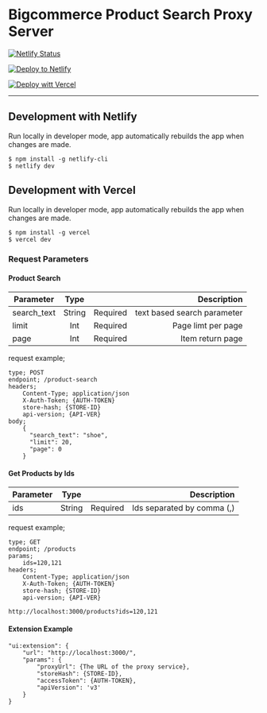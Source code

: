 # Bigcommerce Product Search Proxy Server

[![Netlify
Status](https://api.netlify.com/api/v1/badges/9aaef7de-1e5d-4fda-bc39-faa10a68b35b/deploy-status)](https://app.netlify.com/sites/bc-product-search-proxy/deploys)

[![Deploy to Netlify](https://www.netlify.com/img/deploy/button.svg)](https://app.netlify.com/start/deploy?repository=https://github.com/Razz21/bc-product-search-proxy)



[![Deploy witt Vercel](https://vercel.com/button)](https://vercel.com/new/clone?repository-url=https%3A%2F%2Fgithub.com%2FRazz21%2Fbc-product-search-proxy)

---
## Development with Netlify

Run locally in developer mode, app automatically rebuilds the app when changes are made.
```
$ npm install -g netlify-cli
$ netlify dev
```

## Development with Vercel

Run locally in developer mode, app automatically rebuilds the app when changes are made.
```
$ npm install -g vercel
$ vercel dev
```

### Request Parameters

#### Product Search

| Parameter   | Type   |          | Description |
| ----------- |:------:| --------:|------------:|
| search_text | String | Required | text based search parameter |
| limit       | Int    | Required | Page limt per page |
| page        | Int    | Required | Item return page |

request example;

```
type; POST
endpoint; /product-search
headers;
    Content-Type; application/json
    X-Auth-Token; {AUTH-TOKEN}
    store-hash; {STORE-ID}
    api-version; {API-VER}
body;
    {
      "search_text": "shoe",
      "limit": 20,
      "page": 0
    }
```

#### Get Products by Ids

| Parameter | Type    |          | Description |
| --------- |:-------:| --------:| -----------:|
| ids       | String  | Required | Ids separated by comma (,) |

request example;

```
type; GET
endpoint; /products
params;
    ids=120,121
headers;
    Content-Type; application/json
    X-Auth-Token; {AUTH-TOKEN}
    store-hash; {STORE-ID}
    api-version; {API-VER}

http://localhost:3000/products?ids=120,121
```

#### Extension Example

```
"ui:extension": {
    "url": "http://localhost:3000/",
    "params": {
        "proxyUrl": {The URL of the proxy service},
        "storeHash": {STORE-ID},
        "accessToken": {AUTH-TOKEN},
        "apiVersion": 'v3'
    }
}
```
